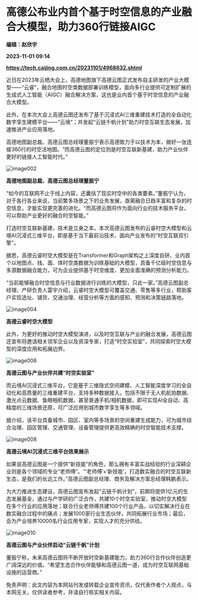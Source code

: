 # 高德公布业内首个基于时空信息的产业融合大模型，助力360行链接AIGC
**编辑：赵欣宇**

**2023-11-01 09:14**

**https://tech.caijing.com.cn/20231101/4968632.shtml**

近日在2023年云栖大会上，高德地图旗下高德云图正式发布自主研发的产业大模型——“云睿”，融合地图时空类数据部署训练模型，面向多行业提供可定制扩展的生成式人工智能（AIGC）融合解决方案，这也是业内首个基于时空信息的产业融合大模型。

此外，在本次大会上高德云图还发布了基于沉浸式AI三维重建技术打造的全自动化数字孪生建模平台——“云境”；并发起“云链千帆计划”助力时空互联生态发展，加速推进产业应用落地。

高德地图副总裁、高德云图总经理董振宁表示高德致力于以技术为本，做好一张连接360行的时空活地图。“而高德云图的定位则是时空互联新基建，助力产业伙伴更好的链接人工智能时代。”

![image002](https://img5.caijing.com.cn/2023/1101/1698829684411.jpg)

**高德地图副总裁、高德云图总经理董振宁**

“如今的互联网不止于线上内容，还囊括了现实时空中的各类要素。”董振宁认为，对于各行各业来说，当前繁多场景之下的业务发展，亟需融合日趋丰富和复杂的时空信息，才能实现更完善的进化。“而高德云图将作为面向行业的技术服务平台，可以帮助产业更好的融合时空智能。”

打造时空互联新基建，技术是立身之本。本次高德云图发布的云睿时空大模型和云境AI沉浸式三维平台，即是基于当下最前沿技术、面向产业发布的“时空互联双引擎"。

据悉，高德云睿时空大模型是在Transformer和Graph架构之上深度自研、业内首个以地图点、线、面、体时空类数据为训练基础的大模型，具备千亿级时空信息与多源数据融合能力，可为企业提供基于时空维度、更加全面准确的预测分析能力。

“当前能够融合时空信息与行业数据进行训练的大模型，只此一家。”高德云图副总经理、产研负责人雷宇介绍，云睿时空大模型可覆盖交通、零售等多行业，帮助客户实现选址、铺货、交通治理、经营分析等方面的感知、预测和决策链路落地。

![image004](https://img4.caijing.com.cn/2023/1101/1698829698510.gif)

**高德云睿时空大模型**

此外，为更好的推动时空大模型演进，以及时空互联与产业的融合发展，高德云图还宣布将邀请相关领军企业以及资深专家，打造“时空实验室”，共同探索时空大模型的深度应用和拓展边界。

![image006](https://tx1.cdn.caijing.com.cn/2023/1101/1698829708643.jpg)

**高德云图与产业伙伴共建“时空实验室”**

而云境AI沉浸式三维平台，它是基于三维隐式空间建模、人工智能深度学习的全自动化和高质量的三维重建平台，支持多种数据接入，包括不限于无人机航拍数据、激光点云数据、鱼眼相机数据，甚至普通手机/相机数据，即可实现AI全自动、高精度的三维场景还原，可广泛应用到城市数字孪生等多领域。

据介绍，该平台具备城市、园区、室内等多场景的空间重建生成能力，可为城市综合治理、园区管理、交通管理、设备管理提供更高效精确的时空智能技术支撑。

![image008](https://tx2.cdn.caijing.com.cn/2023/1101/1698829720378.gif)

**高德云境AI沉浸式三维平台效果展示**

如果说高德云图是一个提供“新技能”的角色，那么拥有丰富实战经验的行业深耕企业则是各个领域的专业“老师傅”。“‘老师傅’+‘新技能’，打造数实融合的时空互联新生态，是我们的长远工作。”高德云图副总经理、商务及解决方案总经理韩鹏表示。

为大力推进生态建设，高德云图宣布发起“云链千帆计划”，前期将提供1亿元的生态发展基金，通过与产学研的广泛合作，共建10个时空实验室，推动时空大模型在多个行业的应用落地；联合行业老师傅共建100个行业产品，以切实解决行业在数实融合过程中的痛点；发展1000家行业生态伙伴，共同拓展行业市场；最后，会为产业培养10000名行业应用专家，实现人才的充分供给。

![image010](https://tx2.cdn.caijing.com.cn/2023/1101/1698829730774.jpg)

**高德云图与产业伙伴启动“云链千帆”计划**

董振宁称，未来高德云图将不断开放时空新基建能力，助力360行合作伙伴创造更广阔深远的价值。“希望生态合作伙伴能够和高德云图一道，成为时空互联网基础设施的运营商。”

免责声明：此文内容为本网站刊发或转载企业宣传资讯，仅代表作者个人观点，与本网无关。仅供读者参考，并请自行核实相关内容。